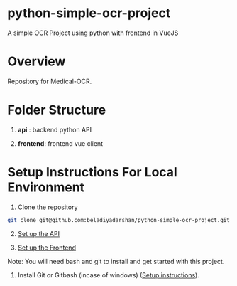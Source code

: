 # python-simple-ocr-project
A simple OCR Project using python with frontend in VueJS

# Overview
Repository for Medical-OCR.

# Folder Structure
1. **api** : backend python API
    
2. **frontend**: frontend vue client

# Setup Instructions For Local Environment
1. Clone the repository
```bash
git clone git@github.com:beladiyadarshan/python-simple-ocr-project.git
```

2. [Set up the API](https://github.com/beladiyadarshan/python-simple-ocr-project/blob/main/api/README.md)

3. [Set up the Frontend](https://github.com/beladiyadarshan/python-simple-ocr-project/blob/main/frontend/README.md)


Note: You will need bash and git to install and get started with this project.
1. Install Git or Gitbash (incase of windows) ([Setup instructions](https://git-scm.com/book/en/v2/Getting-Started-Installing-Git)).
